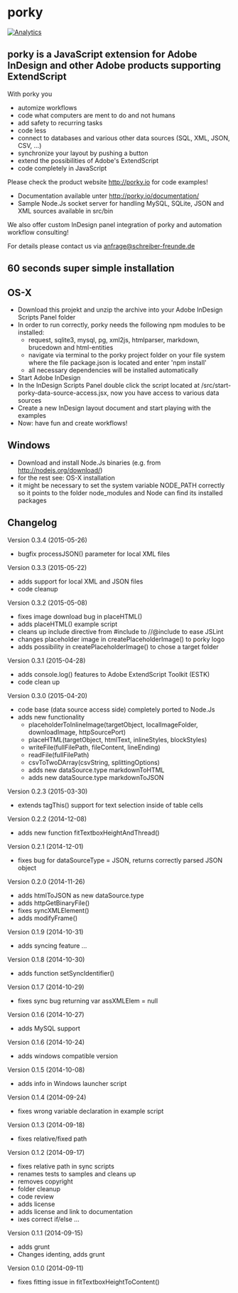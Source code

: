 # porky

[![Analytics](https://ga-beacon.appspot.com/UA-26401744-7/porky/)](https://github.com/Schreiber-und-Freunde/porky)

## porky is a JavaScript extension for Adobe InDesign and other Adobe products supporting ExtendScript

With porky you
* automize workflows
* code what computers are ment to do and not humans
* add safety to recurring tasks
* code less
* connect to databases and various other data sources (SQL, XML, JSON, CSV, ...)
* synchronize your layout by pushing a button
* extend the possibilities of Adobe's ExtendScript
* code completely in JavaScript



Please check the product website http://porky.io for code examples!


* Documentation available unter http://porky.io/documentation/
* Sample Node.Js socket server for handling MySQL, SQLite, JSON and XML sources available in src/bin



We also offer custom InDesign panel integration of porky and automation workflow consulting!

For details please contact us via anfrage@schreiber-freunde.de


## 60 seconds super simple installation

## OS-X
* Download this projekt and unzip the archive into your Adobe InDesign Scripts Panel folder
* In order to run correctly, porky needs the following npm modules to be installed:
  - request, sqlite3, mysql, pg, xml2js, htmlparser, markdown, brucedown and html-entities
  - navigate via terminal to the porky project folder on your file system where the file package.json is located and enter 'npm install'
  - all necessary dependencies will be installed automatically
* Start Adobe InDesign
* In the InDesign Scripts Panel double click the script located at /src/start-porky-data-source-access.jsx, now you have access to various data sources
* Create a new InDesign layout document and start playing with the examples
* Now: have fun and create workflows!

## Windows
* Download and install Node.Js binaries (e.g. from http://nodejs.org/download/)
* for the rest see: OS-X installation
* it might be necessary to set the system variable NODE\_PATH correctly so it points to the folder node\_modules and Node can find its installed packages


## Changelog
Version 0.3.4 (2015-05-26)
* bugfix processJSON() parameter for local XML files

Version 0.3.3 (2015-05-22)
* adds support for local XML and JSON files
* code cleanup

Version 0.3.2 (2015-05-08)
* fixes image download bug in placeHTML()
* adds placeHTML() example script
* cleans up include directive from #include to //@include to ease JSLint
* changes placeholder image in createPlaceholderImage() to porky logo
* adds possibility in createPlaceholderImage() to chose a target folder

Version 0.3.1 (2015-04-28)
* adds console.log() features to Adobe ExtendScript Toolkit (ESTK)
* code clean up

Version 0.3.0 (2015-04-20)
* code base (data source access side) completely ported to Node.Js
* adds new functionality
  * placeholderToInlineImage(targetObject, localImageFolder, downloadImage, httpSourcePort)
  * placeHTML(targetObject, htmlText, inlineStyles, blockStyles)
  * writeFile(fullFilePath, fileContent, lineEnding)
  * readFile(fullFilePath)
  * csvToTwoDArray(csvString, splittingOptions)
  * adds new dataSource.type markdownToHTML
  * adds new dataSource.type markdownToJSON

Version 0.2.3 (2015-03-30)
* extends tagThis() support for text selection inside of table cells

Version 0.2.2 (2014-12-08)
* adds new function fitTextboxHeightAndThread()

Version 0.2.1 (2014-12-01)
* fixes bug for dataSourceType = JSON, returns correctly parsed JSON object

Version 0.2.0 (2014-11-26)
* adds htmlToJSON as new dataSource.type
* adds httpGetBinaryFile()
* fixes syncXMLElement()
* adds modifyFrame()

Version 0.1.9 (2014-10-31)
* adds syncing feature …

Version 0.1.8 (2014-10-30)
* adds function setSyncIdentifier()

Version 0.1.7 (2014-10-29)
* fixes sync bug returning var assXMLElem = null

Version 0.1.6 (2014-10-27)
* adds MySQL support

Version 0.1.6 (2014-10-24)
* adds windows compatible version

Version 0.1.5 (2014-10-08)
* adds info in Windows launcher script

Version 0.1.4 (2014-09-24)
* fixes wrong variable declaration in example script

Version 0.1.3 (2014-09-18)
* fixes relative/fixed path

Version 0.1.2 (2014-09-17)
* fixes relative path in sync scripts
* renames tests to samples and cleans up
* removes copyright
* folder cleanup
* code review
* adds license
* adds license and link to documentation
* ixes correct if/else …

Version 0.1.1 (2014-09-15)
* adds grunt
* Changes identing, adds grunt

Version 0.1.0 (2014-09-11)
* fixes fitting issue in fitTextboxHeightToContent()
